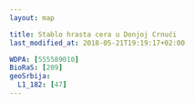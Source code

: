 ```yaml
---
layout: map

title: Stablo hrasta cera u Donjoj Crnući
last_modified_at: 2018-05-21T19:19:17+02:00

WDPA: [555589010]
BioRaS: [209]
geoSrbija:
  L1_182: [47]
---
```

